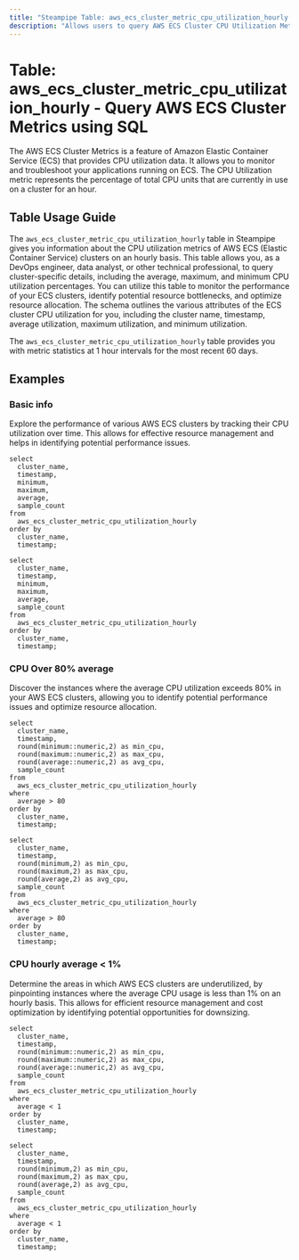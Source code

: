 ```yaml
---
title: "Steampipe Table: aws_ecs_cluster_metric_cpu_utilization_hourly - Query AWS ECS Cluster Metrics using SQL"
description: "Allows users to query AWS ECS Cluster CPU Utilization Metrics on an hourly basis."
---
```


# Table: aws_ecs_cluster_metric_cpu_utilization_hourly - Query AWS ECS Cluster Metrics using SQL

The AWS ECS Cluster Metrics is a feature of Amazon Elastic Container Service (ECS) that provides CPU utilization data. It allows you to monitor and troubleshoot your applications running on ECS. The CPU Utilization metric represents the percentage of total CPU units that are currently in use on a cluster for an hour.

## Table Usage Guide

The `aws_ecs_cluster_metric_cpu_utilization_hourly` table in Steampipe gives you information about the CPU utilization metrics of AWS ECS (Elastic Container Service) clusters on an hourly basis. This table allows you, as a DevOps engineer, data analyst, or other technical professional, to query cluster-specific details, including the average, maximum, and minimum CPU utilization percentages. You can utilize this table to monitor the performance of your ECS clusters, identify potential resource bottlenecks, and optimize resource allocation. The schema outlines the various attributes of the ECS cluster CPU utilization for you, including the cluster name, timestamp, average utilization, maximum utilization, and minimum utilization.

The `aws_ecs_cluster_metric_cpu_utilization_hourly` table provides you with metric statistics at 1 hour intervals for the most recent 60 days.

## Examples

### Basic info
Explore the performance of various AWS ECS clusters by tracking their CPU utilization over time. This allows for effective resource management and helps in identifying potential performance issues.

```sql+postgres
select
  cluster_name,
  timestamp,
  minimum,
  maximum,
  average,
  sample_count
from
  aws_ecs_cluster_metric_cpu_utilization_hourly
order by
  cluster_name,
  timestamp;
```

```sql+sqlite
select
  cluster_name,
  timestamp,
  minimum,
  maximum,
  average,
  sample_count
from
  aws_ecs_cluster_metric_cpu_utilization_hourly
order by
  cluster_name,
  timestamp;
```

### CPU Over 80% average
Discover the instances where the average CPU utilization exceeds 80% in your AWS ECS clusters, allowing you to identify potential performance issues and optimize resource allocation.

```sql+postgres
select
  cluster_name,
  timestamp,
  round(minimum::numeric,2) as min_cpu,
  round(maximum::numeric,2) as max_cpu,
  round(average::numeric,2) as avg_cpu,
  sample_count
from
  aws_ecs_cluster_metric_cpu_utilization_hourly
where
  average > 80
order by
  cluster_name,
  timestamp;
```

```sql+sqlite
select
  cluster_name,
  timestamp,
  round(minimum,2) as min_cpu,
  round(maximum,2) as max_cpu,
  round(average,2) as avg_cpu,
  sample_count
from
  aws_ecs_cluster_metric_cpu_utilization_hourly
where
  average > 80
order by
  cluster_name,
  timestamp;
```

### CPU hourly average < 1%
Determine the areas in which AWS ECS clusters are underutilized, by pinpointing instances where the average CPU usage is less than 1% on an hourly basis. This allows for efficient resource management and cost optimization by identifying potential opportunities for downsizing.

```sql+postgres
select
  cluster_name,
  timestamp,
  round(minimum::numeric,2) as min_cpu,
  round(maximum::numeric,2) as max_cpu,
  round(average::numeric,2) as avg_cpu,
  sample_count
from
  aws_ecs_cluster_metric_cpu_utilization_hourly
where
  average < 1
order by
  cluster_name,
  timestamp;
```

```sql+sqlite
select
  cluster_name,
  timestamp,
  round(minimum,2) as min_cpu,
  round(maximum,2) as max_cpu,
  round(average,2) as avg_cpu,
  sample_count
from
  aws_ecs_cluster_metric_cpu_utilization_hourly
where
  average < 1
order by
  cluster_name,
  timestamp;
```